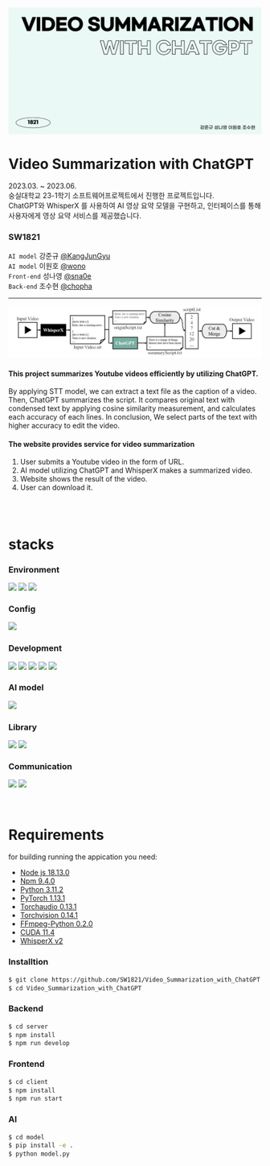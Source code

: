 <img src="https://github.com/SW1821/Video_Summarization_with_ChatGPT/blob/main/Documents/KakaoTalk_20230918_203839117.png"/>

# Video Summarization with ChatGPT
2023.03. ~ 2023.06. <br/>
숭실대학교 23-1학기 소프트웨어프로젝트에서 진행한 프로젝트입니다. </br>
ChatGPT와 WhisperX 를 사용하여 AI 영상 요약 모델을 구현하고, 인터페이스를 통해 사용자에게 영상 요약 서비스를 제공했습니다.

### SW1821

`AI model` 강준규 <a href="https://github.com/KangJunGyu">@KangJunGyu</a><br/>
`AI model` 이원호 <a href="https://github.com/wono">@wono</a><br/>
`Front-end` 성나영 <a href="https://github.com/sna0e">@sna0e</a><br/>
`Back-end` 조수현 <a href="https://github.com/chopha">@chopha</a><br/>

<hr/>
<img src="https://github.com/SW1821/Video_Summarization_with_ChatGPT/blob/main/Documents/KakaoTalk_20230918_203234710.png?raw=true"/>
<h4>This project summarizes Youtube videos efficiently by utilizing ChatGPT.</h4>
By applying STT model, we can extract a text file as the caption of a video. Then, ChatGPT summarizes the script. It compares original text with condensed text by applying cosine similarity measurement, and calculates each accuracy of each lines. In conclusion, We select parts of the text with higher accuracy to edit the video.

<h4>The website provides service for video summarization</h4>
<ol>
    <li>User submits a Youtube video in the form of URL.</li>
    <li>AI model utilizing ChatGPT and WhisperX makes a summarized video.</li>
    <li>Website shows the result of the video. </li>
    <li>User can download it.</li>
</ol>
<br/>
<br/>

# stacks
<h3>Environment</h3>
<span>
<img src="https://img.shields.io/badge/linux-fcc624?style=for-the-badge&logo=linux&logoColor=black"/>
<img src="https://img.shields.io/badge/visual studio code-007acc?style=for-the-badge&logo=visualstudiocode&logoColor=white"/>
<img src="https://img.shields.io/badge/github-181717?style=for-the-badge&logo=github&logoColor=white"/>
</span>


<h3>Config</h3>
<img src="https://img.shields.io/badge/npm-cb3837?style=for-the-badge&logo=npm&logoColor=white"/>

<h3>Development</h3>
<span>
<img src="https://img.shields.io/badge/python-3776ab?style=for-the-badge&logo=python&logoColor=white"/>
<img src="https://img.shields.io/badge/react-61DAFB?style=for-the-badge&logo=react&logoColor=black"/>
<img src="https://img.shields.io/badge/axios-5A29E4?style=for-the-badge&logo=axios&logoColor=white"/>
<img src="https://img.shields.io/badge/node.js-339933?style=for-the-badge&logo=node.js&logoColor=white"/>
<img src="https://img.shields.io/badge/express.js-000000?style=for-the-badge&logo=express&logoColor=ffffff"/>
</span>

<h3>AI model</h3>
<img src="https://img.shields.io/badge/openAI-412991?style=for-the-badge&logo=openAI&logoColor=white"/>

<h3>Library</h3>
<span>
<img src="https://img.shields.io/badge/ffmpeg-007808?style=for-the-badge&logo=ffmpeg&logoColor=white"/>
<img src="https://img.shields.io/badge/pypi-3375a9?style=for-the-badge&logo=pypi&logoColor=white"/>
</span>

<h3>Communication</h3>
<span>
<img src="https://img.shields.io/badge/notion-black?style=for-the-badge&logo=notion&logoColor=white"/>
<img src="https://img.shields.io/badge/discord-5865f2?style=for-the-badge&logo=discord&logoColor=white"/>
</span>

<br/>
<br/>
<br/>

# Requirements
for building running the appication you need:
- [Node js 18.13.0](#https://nodejs.org/ko) 
- [Npm 9.4.0](#https://www.npmjs.com/)
- [Python 3.11.2 ](#https://www.python.org/downloads/)
- [PyTorch 1.13.1](#https://pytorch.org/)
- [Torchaudio 0.13.1](#https://pytorch.org/)
- [Torchvision 0.14.1](#https://pytorch.org/)
- [FFmpeg-Python 0.2.0](#https://ffmpeg.org/)
- [CUDA 11.4](#https://developer.nvidia.com/cuda-toolkit)
- [WhisperX v2](#https://openai.com/)

### Installtion
```bash
$ git clone https://github.com/SW1821/Video_Summarization_with_ChatGPT.git
$ cd Video_Summarization_with_ChatGPT
```
### Backend
```bash
$ cd server
$ npm install
$ npm run develop
```

### Frontend
```bash
$ cd client
$ npm install
$ npm run start
```
### AI
```bash
$ cd model
$ pip install -e .
$ python model.py
```
